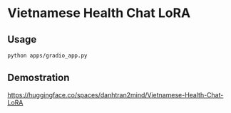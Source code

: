 # Vietnamese Health Chat LoRA

## Usage
```bash
python apps/gradio_app.py
```

## Demostration
https://huggingface.co/spaces/danhtran2mind/Vietnamese-Health-Chat-LoRA
